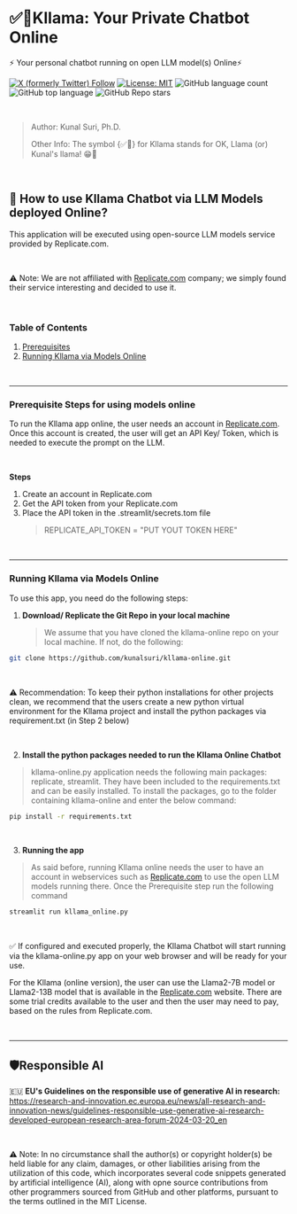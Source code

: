 # ✅🦙Kllama: Your Private Chatbot Online

⚡ Your personal chatbot running on open LLM model(s) Online⚡

[![X (formerly Twitter) Follow](https://img.shields.io/twitter/follow/kunalsuri)](https://twitter.com/kunalsuri)
[![License: MIT](https://img.shields.io/badge/License-MIT-yellow.svg)](https://opensource.org/licenses/MIT)
![GitHub language count](https://img.shields.io/github/languages/count/kunalsuri/kllama)
![GitHub top language](https://img.shields.io/github/languages/top/kunalsuri/kllama?color=yellow)
![GitHub Repo stars](https://img.shields.io/github/stars/kunalsuri/kllama)

<br>

> Author: Kunal Suri, Ph.D.
>
> Other Info: The symbol {✅🦙} for Kllama stands for OK, Llama (or) Kunal's llama! 😁🙏

<br>

## 🚀 How to use Kllama Chatbot via LLM Models deployed Online?
This application will be executed using open-source LLM models service provided by Replicate.com.

<br>

⚠️ Note: We are not affiliated with [Replicate.com](https://replicate.com) company; we simply found their service interesting and decided to use it.

<br>

### Table of Contents
1. [Prerequisites](#Prerequisites)
2. [Running Kllama via Models Online](#Running-Kllama-Online)

<br>

---

### Prerequisite Steps for using models online

To run the Kllama app online, the user needs an account in [Replicate.com](https://replicate.com/). Once this account is created, the user will get an API Key/ Token, which is needed to execute the prompt on the LLM. 

<br>

**Steps**

1. Create an account in Replicate.com
2. Get the API token from your Replicate.com
3. Place the API token in the .streamlit/secrets.tom file
   > REPLICATE_API_TOKEN = "PUT YOUT TOKEN HERE"

<br>

---

### Running Kllama via Models Online

To use this app, you need do the following steps:

1. **Download/ Replicate the Git Repo in your local machine**

   > We assume that you have cloned the kllama-online repo on your local machine. If not, do the following:

```bash
git clone https://github.com/kunalsuri/kllama-online.git
```

<br>

⚠️ Recommendation: To keep their python installations for other projects clean, we recommend that the users create a new python virtual environment for the Kllama project and install the python packages via requirement.txt (in Step 2 below)

<br>

2. **Install the python packages needed to run the Kllama Online Chatbot**

> kllama-online.py application needs the following main packages: replicate, streamlit. They have been included to the requirements.txt and can be easily installed. To install the packages, go to the folder containing kllama-online and enter the below command:

```bash
pip install -r requirements.txt
```

<br>

3. **Running the app**

> As said before, running Kllama online needs the user to have an account in webservices such as [Replicate.com](https://replicate.com/) to use the open LLM models running there. Once the Prerequisite step run the following command

```bash
streamlit run kllama_online.py
```
   
<br>

✅ If configured and executed properly, the Kllama Chatbot will start running via the kllama-online.py app on your web browser and will be ready for your use.

For the Kllama (online version), the user can use the Llama2-7B model or Llama2-13B model that is available in the [Replicate.com](https://replicate.com) website. There are some trial credits available to the user and then the user may need to pay, based on the rules from Replicate.com.

<br>

---

## 🛡️Responsible AI 
:european_union: **EU's Guidelines on the responsible use of generative AI in research:** https://research-and-innovation.ec.europa.eu/news/all-research-and-innovation-news/guidelines-responsible-use-generative-ai-research-developed-european-research-area-forum-2024-03-20_en

<br>

⚠️ Note: In no circumstance shall the author(s) or copyright holder(s) be held liable for any claim, damages, or other liabilities arising from the utilization of this code, which incorporates several code snippets generated by artificial intelligence (AI), along with opne source contributions from other programmers sourced from GitHub and other platforms, pursuant to the terms outlined in the MIT License.




